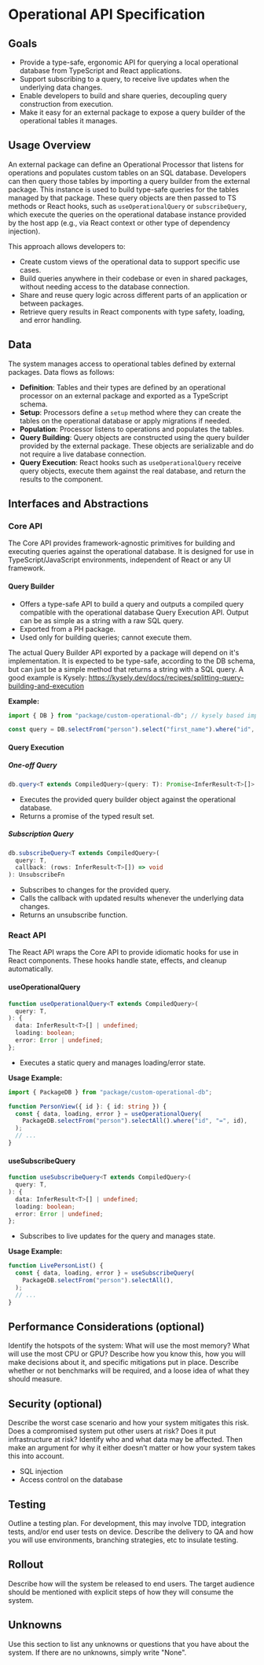 # Operational API Specification

## Goals

- Provide a type-safe, ergonomic API for querying a local operational database from TypeScript and React applications.
- Support subscribing to a query, to receive live updates when the underlying data changes.
- Enable developers to build and share queries, decoupling query construction from execution.
- Make it easy for an external package to expose a query builder of the operational tables it manages.

## Usage Overview

An external package can define an Operational Processor that listens for operations and populates custom tables on an SQL database.
Developers can then query those tables by importing a query builder from the external package. This instance is used to build type-safe queries for the tables managed by that package. These query objects are then passed to TS methods or React hooks, such as `useOperationalQuery` or `subscribeQuery`, which execute the queries on the operational database instance provided by the host app (e.g., via React context or other type of dependency injection).

This approach allows developers to:

- Create custom views of the operational data to support specific use cases.
- Build queries anywhere in their codebase or even in shared packages, without needing access to the database connection.
- Share and reuse query logic across different parts of an application or between packages.
- Retrieve query results in React components with type safety, loading, and error handling.

## Data

The system manages access to operational tables defined by external packages. Data flows as follows:

- **Definition**: Tables and their types are defined by an operational processor on an external package and exported as a TypeScript schema.
- **Setup**: Processors define a `setup` method where they can create the tables on the operational database or apply migrations if needed.
- **Population**: Processor listens to operations and populates the tables.
- **Query Building**: Query objects are constructed using the query builder provided by the external package. These objects are serializable and do not require a live database connection.
- **Query Execution**: React hooks such as `useOperationalQuery` receive query objects, execute them against the real database, and return the results to the component.

## Interfaces and Abstractions

### Core API

The Core API provides framework-agnostic primitives for building and executing queries against the operational database. It is designed for use in TypeScript/JavaScript environments, independent of React or any UI framework.

#### Query Builder

- Offers a type-safe API to build a query and outputs a compiled query compatible with the operational database Query Execution API. Output can be as simple as a string with a raw SQL query.
- Exported from a PH package.
- Used only for building queries; cannot execute them.

The actual Query Builder API exported by a package will depend on it's implementation. It is expected to be type-safe, according to the DB schema, but can just be a simple method that returns a string with a SQL query.
A good example is Kysely: https://kysely.dev/docs/recipes/splitting-query-building-and-execution

**Example:**

```ts
import { DB } from "package/custom-operational-db"; // kysely based implementation

const query = DB.selectFrom("person").select("first_name").where("id", "=", id);
```

#### Query Execution

##### One-off Query

```ts
db.query<T extends CompiledQuery>(query: T): Promise<InferResult<T>[]>
```

- Executes the provided query builder object against the operational database.
- Returns a promise of the typed result set.

##### Subscription Query

```ts
db.subscribeQuery<T extends CompiledQuery>(
  query: T,
  callback: (rows: InferResult<T>[]) => void
): UnsubscribeFn
```

- Subscribes to changes for the provided query.
- Calls the callback with updated results whenever the underlying data changes.
- Returns an unsubscribe function.

### React API

The React API wraps the Core API to provide idiomatic hooks for use in React components. These hooks handle state, effects, and cleanup automatically.

#### useOperationalQuery

```ts
function useOperationalQuery<T extends CompiledQuery>(
  query: T,
): {
  data: InferResult<T>[] | undefined;
  loading: boolean;
  error: Error | undefined;
};
```

- Executes a static query and manages loading/error state.

**Usage Example:**

```ts
import { PackageDB } from "package/custom-operational-db";

function PersonView({ id }: { id: string }) {
  const { data, loading, error } = useOperationalQuery(
    PackageDB.selectFrom("person").selectAll().where("id", "=", id),
  );
  // ...
}
```

#### useSubscribeQuery

```ts
function useSubscribeQuery<T extends CompiledQuery>(
  query: T,
): {
  data: InferResult<T>[] | undefined;
  loading: boolean;
  error: Error | undefined;
};
```

- Subscribes to live updates for the query and manages state.

**Usage Example:**

```ts
function LivePersonList() {
  const { data, loading, error } = useSubscribeQuery(
    PackageDB.selectFrom("person").selectAll(),
  );
  // ...
}
```

## Performance Considerations (optional)

Identify the hotspots of the system: What will use the most memory? What will use the most CPU or GPU? Describe how you know this, how you will make decisions about it, and specific mitigations put in place. Describe whether or not benchmarks will be required, and a loose idea of what they should measure.

## Security (optional)

Describe the worst case scenario and how your system mitigates this risk. Does a compromised system put other users at risk? Does it put infrastructure at risk? Identify who and what data may be affected. Then make an argument for why it either doesn’t matter or how your system takes this into account.

- SQL injection
- Access control on the database

## Testing

Outline a testing plan. For development, this may involve TDD, integration tests, and/or end user tests on device. Describe the delivery to QA and how you will use environments, branching strategies, etc to insulate testing.

## Rollout

Describe how will the system be released to end users. The target audience should be mentioned with explicit steps of how they will consume the system.

## Unknowns

Use this section to list any unknowns or questions that you have about the system. If there are no unknowns, simply write "None".

